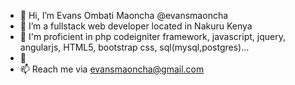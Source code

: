- 👋 Hi, I’m Evans Ombati Maoncha @evansmaoncha
- 👀 I’m a fullstack web developer located in Nakuru Kenya
- 🌱 I'm proficient in php codeigniter framework, javascript, jquery, angularjs, HTML5, bootstrap css, sql(mysql,postgres)...
- 💞️ 
- 📫 Reach me via evansmaoncha@gmail.com

<!---
evansmaoncha/evansmaoncha is a ✨ special ✨ repository because its `README.md` (this file) appears on your GitHub profile.
You can click the Preview link to take a look at your changes.
--->
